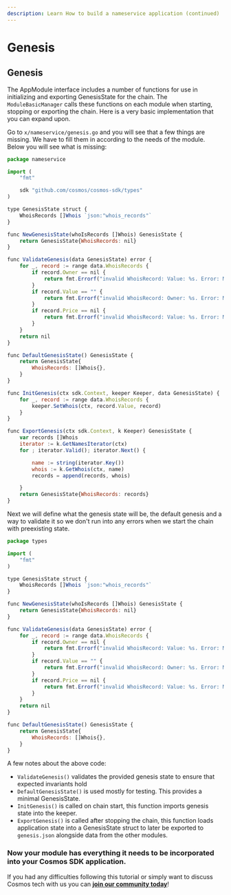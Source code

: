 ```yaml
---
description: Learn How to build a nameservice application (continued)
---
```


# Genesis

## Genesis <a id="genesis"></a>

The AppModule interface includes a number of functions for use in initializing and exporting GenesisState for the chain. The `ModuleBasicManager` calls these functions on each module when starting, stopping or exporting the chain. Here is a very basic implementation that you can expand upon.

Go to `x/nameservice/genesis.go` and you will see that a few things are missing. We have to fill them in according to the needs of the module. Below you will see what is missing:

```javascript
package nameservice

import (
    "fmt"

    sdk "github.com/cosmos/cosmos-sdk/types"
)

type GenesisState struct {
    WhoisRecords []Whois `json:"whois_records"`
}

func NewGenesisState(whoIsRecords []Whois) GenesisState {
    return GenesisState{WhoisRecords: nil}
}

func ValidateGenesis(data GenesisState) error {
    for _, record := range data.WhoisRecords {
        if record.Owner == nil {
            return fmt.Errorf("invalid WhoisRecord: Value: %s. Error: Missing Owner", record.Value)
        }
        if record.Value == "" {
            return fmt.Errorf("invalid WhoisRecord: Owner: %s. Error: Missing Value", record.Owner)
        }
        if record.Price == nil {
            return fmt.Errorf("invalid WhoisRecord: Value: %s. Error: Missing Price", record.Value)
        }
    }
    return nil
}

func DefaultGenesisState() GenesisState {
    return GenesisState{
        WhoisRecords: []Whois{},
    }
}

func InitGenesis(ctx sdk.Context, keeper Keeper, data GenesisState) {
    for _, record := range data.WhoisRecords {
        keeper.SetWhois(ctx, record.Value, record)
    }
}

func ExportGenesis(ctx sdk.Context, k Keeper) GenesisState {
    var records []Whois
    iterator := k.GetNamesIterator(ctx)
    for ; iterator.Valid(); iterator.Next() {

        name := string(iterator.Key())
        whois := k.GetWhois(ctx, name)
        records = append(records, whois)

    }
    return GenesisState{WhoisRecords: records}
}
```

Next we will define what the genesis state will be, the default genesis and a way to validate it so we don't run into any errors when we start the chain with preexisting state.

```javascript
package types

import (
    "fmt"
)

type GenesisState struct {
    WhoisRecords []Whois `json:"whois_records"`
}

func NewGenesisState(whoIsRecords []Whois) GenesisState {
    return GenesisState{WhoisRecords: nil}
}

func ValidateGenesis(data GenesisState) error {
    for _, record := range data.WhoisRecords {
        if record.Owner == nil {
            return fmt.Errorf("invalid WhoisRecord: Value: %s. Error: Missing Owner", record.Value)
        }
        if record.Value == "" {
            return fmt.Errorf("invalid WhoisRecord: Owner: %s. Error: Missing Value", record.Owner)
        }
        if record.Price == nil {
            return fmt.Errorf("invalid WhoisRecord: Value: %s. Error: Missing Price", record.Value)
        }
    }
    return nil
}

func DefaultGenesisState() GenesisState {
    return GenesisState{
        WhoisRecords: []Whois{},
    }
}
```

A few notes about the above code:

* `ValidateGenesis()` validates the provided genesis state to ensure that expected invariants hold
* `DefaultGenesisState()` is used mostly for testing. This provides a minimal GenesisState.
* `InitGenesis()` is called on chain start, this function imports genesis state into the keeper.
* `ExportGenesis()` is called after stopping the chain, this function loads application state into a GenesisState struct to later be exported to `genesis.json` alongside data from the other modules.

### Now your module has everything it needs to be incorporated into your Cosmos SDK application. <a id="now-your-module-has-everything-it-needs-to-be-incorporated-into-your-cosmos-sdk-application"></a>

If you had any difficulties following this tutorial or simply want to discuss Cosmos tech with us you can [**join our community today**](https://discord.gg/fszyM7K)!

